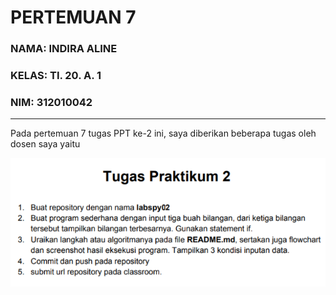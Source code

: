 # PERTEMUAN 7
### NAMA: INDIRA ALINE
### KELAS: TI. 20. A. 1
### NIM: 312010042
___________________________________________________________________________________

 Pada pertemuan 7 tugas PPT ke-2 ini, saya diberikan beberapa tugas oleh dosen saya yaitu 
 
 ![Tugas Pratikum 2](Gambar/soalpratikum2.png) <br>
